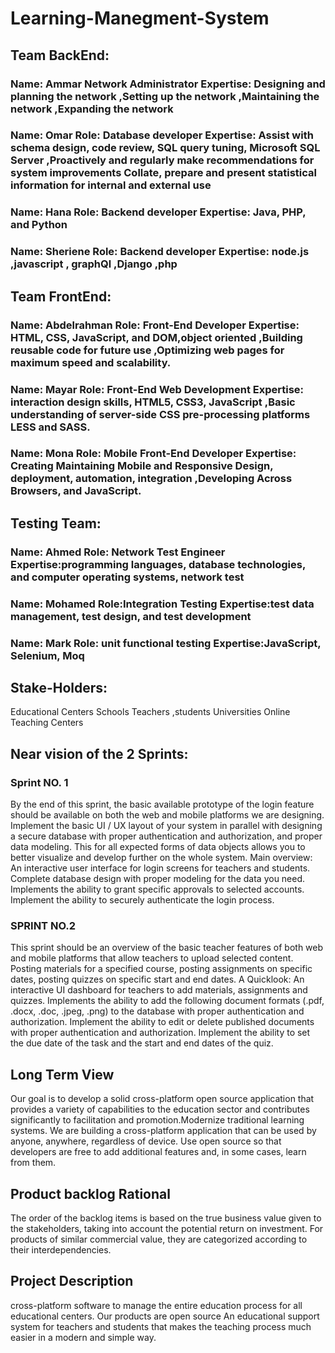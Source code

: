 # Learning-Manegment-System
## Team BackEnd:
### Name: Ammar Network Administrator Expertise: Designing and planning the network ,Setting up the network ,Maintaining the network ,Expanding the network
### Name: Omar Role: Database developer Expertise: Assist with schema design, code review, SQL query tuning, Microsoft SQL Server ,Proactively and regularly make recommendations for system improvements Collate, prepare and present statistical information for internal and external use
### Name: Hana Role: Backend developer Expertise: Java, PHP, and Python
### Name: Sheriene Role: Backend developer Expertise: node.js ,javascript , graphQl ,Django ,php

## Team FrontEnd:
### Name: Abdelrahman Role: Front-End Developer Expertise: HTML, CSS, JavaScript, and DOM,object oriented ,Building reusable code for future use ,Optimizing web pages for maximum speed and scalability.
### Name: Mayar Role: Front-End Web Development Expertise: interaction design skills, HTML5, CSS3, JavaScript ,Basic understanding of server-side CSS pre-processing platforms LESS and SASS.
### Name: Mona Role: Mobile Front-End Developer Expertise:  Creating Maintaining Mobile and Responsive Design, deployment, automation, integration ,Developing Across Browsers, and JavaScript.

## Testing Team:
### Name: Ahmed Role: Network Test Engineer Expertise:programming languages, database technologies, and computer operating systems, network test
### Name: Mohamed Role:Integration Testing Expertise:test data management, test design, and test development
### Name: Mark Role: unit functional testing Expertise:JavaScript, Selenium, Moq


## Stake-Holders:
Educational Centers 
Schools 
Teachers ,students
Universities 
Online Teaching Centers 

## Near vision of the 2 Sprints:
### Sprint NO. 1
By the end of this sprint, the basic available prototype of the login feature should be available on both the web and mobile platforms  we are designing. 
 Implement the basic UI / UX layout of your system in parallel with designing a secure database with proper authentication and authorization, and proper data modeling. 
 This for all expected forms of data objects allows you to better visualize and develop further on the whole system. Main overview: 
 An interactive user interface for login screens for  teachers and students.  Complete database design with proper modeling for the data you need. Implements the ability to grant specific approvals to selected accounts. Implement the ability to securely authenticate the login process.
### SPRINT NO.2
This sprint should be an overview of the  basic teacher features of both web and mobile platforms that allow teachers  to upload selected content. 
 Posting materials for a specified course, posting assignments on specific dates, posting quizzes on specific start and end dates. 
A Quicklook:
 An interactive UI dashboard for teachers to add materials, assignments and quizzes. 
 Implements the ability to add the following document formats (.pdf, .docx, .doc, .jpeg, .png) to the database with proper authentication and authorization. 
 Implement the ability to edit or delete published documents with proper authentication and authorization. 
 Implement the ability to set the due date of the task and the start and end dates of the quiz.

## Long Term View
Our goal is to develop a solid cross-platform open source application that provides a variety of capabilities to the education sector and contributes significantly to facilitation and promotion.Modernize traditional learning systems. We are building a cross-platform application that can be used by anyone, anywhere, regardless of device. 
 Use open source so that developers are free to  add additional features and, in some cases, learn from them.

## Product backlog Rational 
 The order of the backlog items is based on the true business value given to the stakeholders, taking into account the potential return on investment. 
 For products of similar commercial value, they are categorized according to their interdependencies.
 
## Project Description
cross-platform software to manage the entire education process for all educational centers. Our products are open source 
 An educational support system for  teachers and students that makes the teaching process much easier in a modern and simple way.
